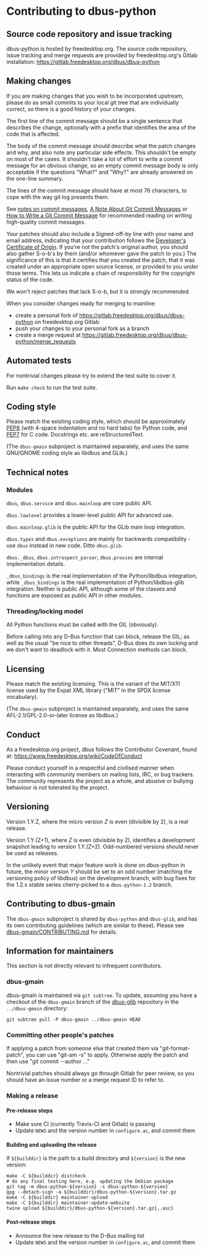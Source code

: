 # Contributing to dbus-python

## Source code repository and issue tracking

dbus-python is hosted by freedesktop.org. The source code repository,
issue tracking and merge requests are provided by freedesktop.org's
Gitlab installation: <https://gitlab.freedesktop.org/dbus/dbus-python>

## Making changes

If you are making changes that you wish to be incorporated upstream,
please do as small commits to your local git tree that are individually
correct, so there is a good history of your changes.

The first line of the commit message should be a single sentence that
describes the change, optionally with a prefix that identifies the
area of the code that is affected.

The body of the commit message should describe what the patch changes
and why, and also note any particular side effects. This shouldn't be
empty on most of the cases. It shouldn't take a lot of effort to write a
commit message for an obvious change, so an empty commit message body is
only acceptable if the questions "What?" and "Why?" are already answered
on the one-line summary.

The lines of the commit message should have at most 76 characters,
to cope with the way git log presents them.

See [notes on commit messages](https://who-t.blogspot.com/2009/12/on-commit-messages.html),
[A Note About Git Commit Messages](https://tbaggery.com/2008/04/19/a-note-about-git-commit-messages.html)
or [How to Write a Git Commit Message](https://chris.beams.io/posts/git-commit/)
for recommended reading on writing high-quality commit messages.

Your patches should also include a Signed-off-by line with your name and
email address, indicating that your contribution follows the [Developer's
Certificate of Origin](https://developercertificate.org/). If you're
not the patch's original author, you should also gather S-o-b's by
them (and/or whomever gave the patch to you.) The significance of this
is that it certifies that you created the patch, that it was created
under an appropriate open source license, or provided to you under those
terms. This lets us indicate a chain of responsibility for the copyright
status of the code.

We won't reject patches that lack S-o-b, but it is strongly recommended.

When you consider changes ready for merging to mainline:

* create a personal fork of <https://gitlab.freedesktop.org/dbus/dbus-python>
  on freedesktop.org Gitlab
* push your changes to your personal fork as a branch
* create a merge request at
  <https://gitlab.freedesktop.org/dbus/dbus-python/merge_requests>

## Automated tests

For nontrivial changes please try to extend the test suite to cover it.

Run `make check` to run the test suite.

## Coding style

Please match the existing coding style, which should be approximately
[PEP8](https://www.python.org/dev/peps/pep-0008/) (with 4-space
indentation and no hard tabs) for Python code, and
[PEP7](https://www.python.org/dev/peps/pep-0007/) for C code.
Docstrings etc. are reStructuredText.

(The `dbus-gmain` subproject is maintained separately, and uses the
same GNU/GNOME coding style as libdbus and GLib.)

## Technical notes

### Modules

`dbus`, `dbus.service` and `dbus.mainloop` are core public API.

`dbus.lowlevel` provides a lower-level public API for advanced use.

`dbus.mainloop.glib` is the public API for the GLib main loop integration.

`dbus.types` and `dbus.exceptions` are mainly for backwards
compatibility - use `dbus` instead in new code. Ditto `dbus.glib`.

`dbus._dbus`, `dbus.introspect_parser`, `dbus.proxies` are internal
implementation details.

`_dbus_bindings` is the real implementation of the Python/libdbus
integration, while `_dbus_bindings` is the real implementation of
Python/libdbus-glib integration. Neither is public API, although some
of the classes and functions are exposed as public API in other modules.

### Threading/locking model

All Python functions must be called with the GIL (obviously).

Before calling into any D-Bus function that can block, release the GIL;
as well as the usual "be nice to other threads", D-Bus does its own
locking and we don't want to deadlock with it. Most Connection methods
can block.

## Licensing

Please match the existing licensing. This is the variant of the MIT/X11
license used by the Expat XML library ("MIT" in the SPDX license
vocabulary).

(The `dbus-gmain` subproject is maintained separately, and uses the
same AFL-2.1/GPL-2.0-or-later license as libdbus.)

## Conduct

As a freedesktop.org project, dbus follows the Contributor Covenant,
found at: <https://www.freedesktop.org/wiki/CodeOfConduct>

Please conduct yourself in a respectful and civilised manner when
interacting with community members on mailing lists, IRC, or bug
trackers. The community represents the project as a whole, and abusive
or bullying behaviour is not tolerated by the project.

## Versioning

Version 1.Y.Z, where the micro version *Z* is even (divisible by 2),
is a real release.

Version 1.Y.(Z+1), where *Z* is even (divisible by 2), identifies a
development snapshot leading to version 1.Y.(Z+2). Odd-numbered versions
should never be used as releases.

In the unlikely event that major feature work is done on dbus-python in
future, the minor version *Y* should be set to an odd number (matching
the versioning policy of libdbus) on the development branch, with bug
fixes for the 1.2.x stable series cherry-picked to a `dbus-python-1.2`
branch.

## Contributing to dbus-gmain

The `dbus-gmain` subproject is shared by `dbus-python` and `dbus-glib`,
and has its own contributing guidelines (which are similar to these).
Please see [dbus-gmain/CONTRIBUTING.md](dbus-gmain/CONTRIBUTING.md)
for details.

## Information for maintainers

This section is not directly relevant to infrequent contributors.

### dbus-gmain

dbus-gmain is maintained via `git subtree`. To update, assuming you have
a checkout of the `dbus-gmain` branch of the
[dbus-glib](https://gitlab.freedesktop.org/dbus/dbus-glib) repository in
the `../dbus-gmain` directory:

    git subtree pull -P dbus-gmain ../dbus-gmain HEAD

### Committing other people's patches

If applying a patch from someone else that created them via
"git-format-patch", you can use "git-am -s" to apply.  Otherwise
apply the patch and then use "git commit --author ..."

Nontrivial patches should always go through Gitlab for peer review,
so you should have an issue number or a merge request ID to refer to.

### Making a release

#### Pre-release steps

* Make sure CI (currently Travis-CI and Gitlab) is passing
* Update `NEWS` and the version number in `configure.ac`, and commit them

#### Building and uploading the release

If `${builddir}` is the path to a build directory and `${version}`
is the new version:

```
make -C ${builddir} distcheck
# do any final testing here, e.g. updating the Debian package
git tag -m dbus-python-${version} -s dbus-python-${version}
gpg --detach-sign -a ${builddir}/dbus-python-${version}.tar.gz
make -C ${builddir} maintainer-upload
make -C ${builddir} maintainer-update-website
twine upload ${builddir}/dbus-python-${version}.tar.gz{,.asc}
```

#### Post-release steps

* Announce the new release to the D-Bus mailing list
* Update `NEWS` and the version number in `configure.ac`, and commit them
